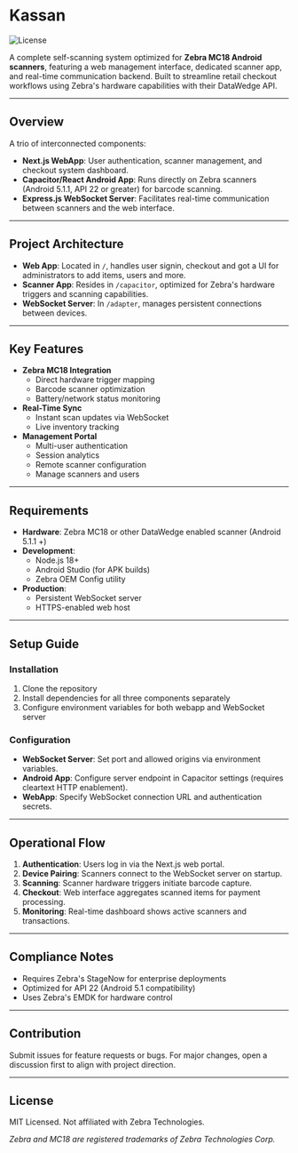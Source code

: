 # Kassan

![License](https://img.shields.io/badge/license-MIT-blue.svg)

A complete self-scanning system optimized for **Zebra MC18 Android scanners**, featuring a web management interface, dedicated scanner app, and real-time communication backend. Built to streamline retail checkout workflows using Zebra's hardware capabilities with their DataWedge API.

---

## Overview

A trio of interconnected components:

- **Next.js WebApp**: User authentication, scanner management, and checkout system dashboard.
- **Capacitor/React Android App**: Runs directly on Zebra scanners (Android 5.1.1, API 22 or greater) for barcode scanning.
- **Express.js WebSocket Server**: Facilitates real-time communication between scanners and the web interface.

---

## Project Architecture

- **Web App**: Located in `/`, handles user signin, checkout and got a UI for administrators to add items, users and more.
- **Scanner App**: Resides in `/capacitor`, optimized for Zebra's hardware triggers and scanning capabilities.
- **WebSocket Server**: In `/adapter`, manages persistent connections between devices.

---

## Key Features

- **Zebra MC18 Integration**
  - Direct hardware trigger mapping
  - Barcode scanner optimization
  - Battery/network status monitoring
- **Real-Time Sync**
  - Instant scan updates via WebSocket
  - Live inventory tracking
- **Management Portal**
  - Multi-user authentication
  - Session analytics
  - Remote scanner configuration
  - Manage scanners and users

---

## Requirements

- **Hardware**: Zebra MC18 or other DataWedge enabled scanner (Android 5.1.1 +)
- **Development**:
  - Node.js 18+
  - Android Studio (for APK builds)
  - Zebra OEM Config utility
- **Production**:
  - Persistent WebSocket server
  - HTTPS-enabled web host

---

## Setup Guide

### Installation

1. Clone the repository
2. Install dependencies for all three components separately
3. Configure environment variables for both webapp and WebSocket server

### Configuration

- **WebSocket Server**: Set port and allowed origins via environment variables.
- **Android App**: Configure server endpoint in Capacitor settings (requires cleartext HTTP enablement).
- **WebApp**: Specify WebSocket connection URL and authentication secrets.

---

## Operational Flow

1. **Authentication**: Users log in via the Next.js web portal.
2. **Device Pairing**: Scanners connect to the WebSocket server on startup.
3. **Scanning**: Scanner hardware triggers initiate barcode capture.
4. **Checkout**: Web interface aggregates scanned items for payment processing.
5. **Monitoring**: Real-time dashboard shows active scanners and transactions.

---

## Compliance Notes

- Requires Zebra's StageNow for enterprise deployments
- Optimized for API 22 (Android 5.1 compatibility)
- Uses Zebra's EMDK for hardware control

---

## Contribution

Submit issues for feature requests or bugs. For major changes, open a discussion first to align with project direction.

---

## License

MIT Licensed. Not affiliated with Zebra Technologies.

*Zebra and MC18 are registered trademarks of Zebra Technologies Corp.*
